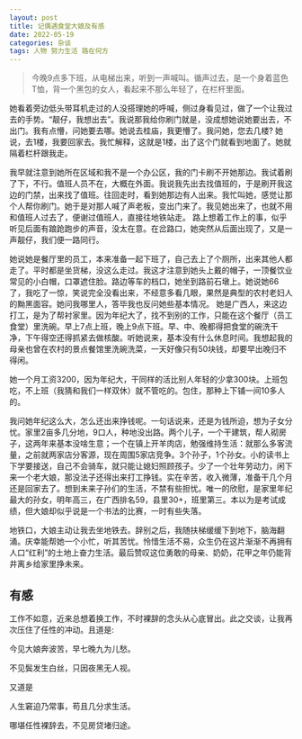 ```yaml
---
layout: post
title: 记偶遇食堂大娘及有感
date: 2022-05-19
categories: 杂谈
tags: 人物 努力生活 路在何方
---
```

> 今晚9点多下班，从电梯出来，听到一声喊叫。循声过去，是一个身着蓝色T恤，背一个黑包的女人，看起来不那么年轻了，在栏杆里面。

她看着旁边低头带耳机走过的人没搭理她的呼喊，侧过身看见过，做了一个让我过去的手势。“靓仔，我想出去”。我说那我给你刷门就是，没成想她说她要出去，不出门。我有点懵，问她要去哪。她说去桂庙，我更懵了。我问她，您去几楼? 她说，去1楼，我要回家去。我忙解释，这就是1楼，出了这个门就看到地面了。她就隔着栏杆跟我走。

我早就注意到她所在区域和我不是一个办公区，我的门卡刷不开她那边。我试着刷了下，不行。值班人员不在，大概在外面。我说我先出去找值班的，于是刷开我这边的门禁，出来找了值班。往回走时，看到她那边有人出来。我忙叫她，感觉让那个人帮你刷门。她于是对那人喊了声老板，变出门来了。我见她出来了，也就不用和值班人过去了，便谢过值班人，直接往地铁站走。
路上想着工作上的事，似乎听见后面有踉跄跑步的声音，没太在意。在岔路口，她突然从后面出现了，又是一声靓仔，我们便一路同行。

她说她是餐厅里的员工，本来准备一起下班了，自己去上了个厕所，出来其他人都走了。平时都是坐货梯，没这么走过。我这才注意到她头上戴的帽子，一顶餐饮业常见的小白帽，口罩遮住脸。路边等车的档口，她坐到路前石墩上。她说她66了，我吃了一惊，笑说完全没看出来，不经意多看几眼，果然是典型的农村老妇人的黝黑面容。她问我哪里人，答毕我也反问她些基本情况。
她是广西人，来这边打工，是为了帮衬家里。因为年纪大了，找不到别的工作，只能在这个餐厅（员工食堂）里洗碗。早上7点上班，晚上9点下班。早、中、晚都得把食堂的碗洗干净，下午得空还得抓紧去做核酸。听她说来，基本没有什么休息时间。我想起我的母亲也曾在农村的景点餐馆里洗碗洗菜，一天好像只有50块钱，却要早出晚归不得闲。

她一个月工资3200，因为年纪大，干同样的活比别人年轻的少拿300块。上班包吃，不上班（我猜和我们一样双休）就不管吃的。包住，那种上下铺一间10多人的。

我问她年纪这么大，怎么还出来挣钱呢。一句话说来，还是为钱所迫，想为子女分忧。家里2亩多几分地，9口人，种地没出路。两个儿子，一个干建筑，帮人砌房子，这两年来基本没啥生意；一个在镇上开羊肉店，勉强维持生活：就那么多客流量，之前就两家店分客源，现在周围5家店竞争。3个孙子，1个孙女。小的读书上下学要接送，自己不会骑车，就只能让媳妇照顾孩子。少了一个壮年劳动力，闲下来一个老大娘，那没法子还得出来打工挣钱。实在辛苦，收入微薄，准备干几个月还是回家去了。想到未来子孙们的生活，不禁有些担忧。唯一的欣慰，是家里年纪最大的孙女，明年高三，在广西排名59，县里30+，班里第三。本以为是考试成绩，但大娘却似乎说是一个书法的比赛，一时有些失落。

地铁口，大娘主动让我去坐地铁去。辞别之后，我随扶梯缓缓下到地下，脑海翻涌。庆幸能帮她一个小忙，听其苦忧。怜惜生活不易，众生仍在这片渐渐不再拥有人口“红利”的土地上奋力生活。最后赞叹这位勇敢的母亲、奶奶，花甲之年仍能背井离乡给家里挣未来。

## 有感

工作不如意，近来总想着换工作，不时裸辞的念头从心底冒出。此之交谈，让我再次压住了任性的冲动。且道是:
<div class="text-center">
<p>今见大娘奔波苦，早七晚九为儿愁。  
<p>不见鬓发生白丝，只因夜黑无人视。  
</div>

又道是

<div class="text-center">
<p>人生窘迫乃常事，苟且几分求生活。
<p>哪堪任性裸辞去，不见房贷堵归途。
</div>	
